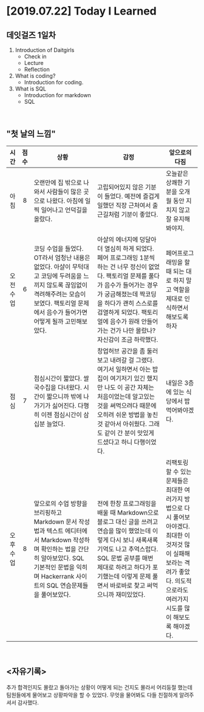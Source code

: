 # [2019.07.22] Today I Learned
## 데잇걸즈 1일차


1. Introduction of Daitgirls
    * Check in
    * Lecture
    * Reflection
2. What is coding?
    * Introduction for coding.
3. What is SQL
    * Introduction for markdown
    * SQL

<br>

## "첫 날의 느낌"

|시간|점수|상황 | 감정 | 앞으로의 다짐|
|:---:|:---:|---|---|---|
|아침|8|오랜만에 집 밖으로 나와서 사람들이 많은 곳으로 나왔다. 아침에 일찍 일어나고 언덕길을 올랐다.|고립되어있지 않은 기분이 들었다. 예전에 즐겁게 일했던 직장 근처여서 출근길처럼 기분이 좋았다.|오늘같은 상쾌한 기분을 오개월 동안 지치지 않고 잘 유지해봐야지.|
|오전 수업|6|코딩 수업을 들었다. OT라서 엄청난 내용은 없었다. 아샬이 무턱대고 코딩에 두려움을 느끼지 않도록 끊임없이 격려해주려는 모습이 보였다. 팩토리얼 문제에서 음수가 들어가면 어떻게 될까 고민해보았다.|아샬의 에너지에 덩달아 더 열심히 하게 되었다. 페어 프로그래밍 1분씩 하는 건 너무 정신이 없었다. 팩토리얼 문제를 풀다가 음수가 들어가는 경우가 궁금해졌는데 짝코딩을 하다가 괜히 스스로를 검열하게 되었다. 팩토리얼에 음수가 원래 안들어가는 건가 나만 몰랐나? 자신감이 조금 하락했다.|페어프로그래밍을 할 때 되는 대로 하지 말고 역할을 제대로 인식하면서 해보도록 하자|
|점심|7|점심시간이 짧았다. 쌀국수집을 다녀왔다. 시간이 짧으니까 밖에 나가기가 싫어진다. 다행히 이젠 점심시간이 삼십분 늘었다.|창업허브 공간을 좀 둘러보고 내려갈 걸 그랬다. 여기서 일하면서 아는 밥집이 여기저기 있긴 했지만 나도 이 공간 자체는 처음이었는데 알고있는 것을 써먹으려다 때문에 오히려 쉬운 방법을 놓친 것 같아서 아쉬웠다. 그래도 같이 간 분이 맛있게 드셨다고 하니 다행이었다.|내일은 3층에 있는 식당에서 밥 먹어봐야겠다.|
|오후 수업|8|앞으로의 수업 방향을 브리핑하고 Markdown 문서 작성법과 텍스트 에디터에서 Markdown 작성하며 확인하는 법을 간단히 알아보았다. SQL 기본적인 문법을 익히며 Hackerrank 사이트의 SQL 연습문제들을 풀어보았다.|전에 한창 프로그래밍을 배울 때 Markdown으로 블로그 대신 글을 쓰려고 연습을 많이 했었는데 이렇게 다시 보니 새록새록 기억도 나고 추억스럽다. SQL 문법 공부를 매번 제대로 하려고 하다가 포기했는데 이렇게 문제 풀면서 바로바로 찾고 써먹으니까 재미있었다.|리팩토링 할 수 있는 문제들은 최대한 여러가지 방법으로 다시 풀어보아야겠다. 최대한 이것저것 많이 실패해보라는 격려가 좋았다. 의도적으로라도 여러가지 시도를 많이 해보도록 해야겠다.|

<br>

## <자유기록>

추가 합격인지도 몰랐고 돌아가는 상황이 어떻게 되는 건지도 몰라서 어리둥절 했는데 팀원들에게 물어보고 상황파악을 할 수 있었다. 무엇을 물어봐도 다들 친절하게 알려주셔서 감사했다.